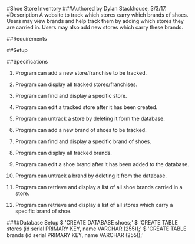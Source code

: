 #Shoe Store Inventory
###Authored by Dylan Stackhouse, 3/3/17.
#Description
A website to track which stores carry which brands of shoes. Users may view brands and help track them by adding which stores they are carried in. Users may also add new stores which carry these brands.

##Requirements

##Setup

##Specifications

1. Program can add a new store/franchise to be tracked.
2. Program can display all tracked stores/franchises.
3. Program can find and display a specific store.
4. Program can edit a tracked store after it has been created.
5. Program can untrack a store by deleting it form the database.

6. Program can add a new brand of shoes to be tracked.
7. Program can find and display a specific brand of shoes.
8. Program can display all tracked brands.
9. Program can edit a shoe brand after it has been added to the database.
10. Program can untrack a brand by deleting it from the database.

11. Program can retrieve and display a list of all shoe brands carried in a store.
12. Program can retrieve and display a list of all stores which carry a specific brand of shoe.

####Database Setup
$ 'CREATE DATABASE shoes;'
$ 'CREATE TABLE stores (id serial PRIMARY KEY, name VARCHAR (255));'
$ 'CREATE TABLE brands (id serial PRIMARY KEY, name VARCHAR (255));'
